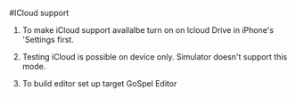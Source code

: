 #ICloud support

1) To make iCloud support availalbe turn on on Icloud Drive in iPhone's 'Settings first.

2) Testing iCloud is possible on device only. Simulator doesn't support this mode.

3) To build editor set up target GoSpel Editor

